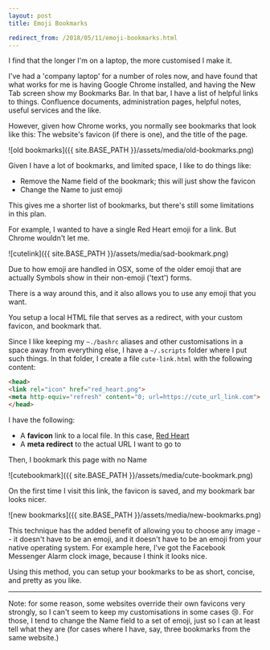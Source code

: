 ```yaml
---
layout: post
title: Emoji Bookmarks

redirect_from: /2018/05/11/emoji-bookmarks.html
---
```




I find that the longer I'm on a laptop, the more customised I make it. 

I've had a 'company laptop' for a number of roles now, and have found that what works for me is having Google Chrome installed, and having the New Tab screen show my Bookmarks Bar. In that bar, I have a list of helpful links to things. Confluence documents, administration pages, helpful notes, useful services and the like. 

However, given how Chrome works, you normally see bookmarks that look like this: The website's favicon (if there is one), and the title of the page.

![old bookmarks]({{ site.BASE_PATH }}/assets/media/old-bookmarks.png)

Given I have a lot of bookmarks, and limited space, I like to do things like: 

 * Remove the Name field of the bookmark; this will just show the favicon
 * Change the Name to just emoji

This gives me a shorter list of bookmarks, but there's still some limitations in this plan. 

For example, I wanted to have a single Red Heart emoji for a link. But Chrome wouldn't let me.

![cutelink]({{ site.BASE_PATH }}/assets/media/sad-bookmark.png)

Due to how emoji are handled in OSX, some of the older emoji that are actually Symbols show in their non-emoji ('text') forms. 

There is a way around this, and it also allows you to use any emoji that you want. 

You setup a local HTML file that serves as a redirect, with your custom favicon, and bookmark that. 

Since I like keeping my `~./bashrc` aliases and other customisations in a space away from everything else, I have a `~/.scripts` folder where I put such things. In that folder, I create a file `cute-link.html` with the following content: 

```html
<head>
<link rel="icon" href="red_heart.png">
<meta http-equiv="refresh" content="0; url=https://cute_url_link.com">
</head>
```

I have the following: 
 * A **favicon** link to a local file. In this case, [Red Heart](https://emojipedia.org/heavy-black-heart/)
 * A **meta redirect** to the actual URL I want to go to

Then, I bookmark this page with no Name

![cutebookmark]({{ site.BASE_PATH }}/assets/media/cute-bookmark.png)

On the first time I visit this link, the favicon is saved, and my bookmark bar looks nicer.

![new bookmarks]({{ site.BASE_PATH }}/assets/media/new-bookmarks.png)

This technique has the added benefit of allowing you to choose any image -- it doesn't have to be an emoji, and it doesn't have to be an emoji from your native operating system. For example here, I've got the Facebook Messenger Alarm clock image, because I think it looks nice. 

Using this method, you can setup your bookmarks to be as short, concise, and pretty as you like. 


----

Note: for some reason, some websites override their own favicons very strongly, so I can't seem to keep my customisations in some cases 😢. For those, I tend to change the Name field to a set of emoji, just so I can at least tell what they are (for cases where I have, say, three bookmarks from the same website.)
